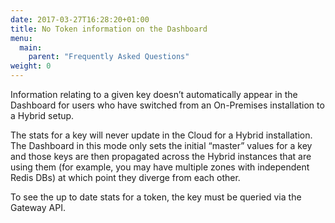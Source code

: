 ```yaml
---
date: 2017-03-27T16:28:20+01:00
title: No Token information on the Dashboard
menu:
  main:
    parent: "Frequently Asked Questions"
weight: 0 
---
```


Information relating to a given key doesn’t automatically appear in the Dashboard for users who have switched from an On-Premises installation to a Hybrid setup.

The stats for a key will never update in the Cloud for a Hybrid installation. The Dashboard in this mode only sets the initial “master” values for a key and those keys are then propagated across the Hybrid instances that are using them (for example, you may have multiple zones with independent Redis DBs) at which point they diverge from each other.

To see the up to date stats for a token, the key must be queried via the Gateway API.

